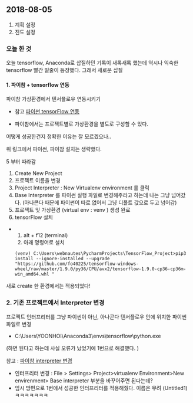 ## 2018-08-05 

1. 계획 설정
2. 진도 설정



### 오늘 한 것

오늘 tensorflow, Anaconda로 삽질하던 기록이 새록새록 했는데 역시나 익숙한 tensorflow 빨간 밑줄이 등장했다.  그래서 새로운 삽질 



#### 1. 파이참 +  tensorflow 연동

파이참 가상환경에서 텐서플로우 연동시키기

* 참고 [파이썬 tensorFlow 연동](http://webnautes.tistory.com/1173)

- 파이참에서는 프로젝트별로 가상환경을 별도로 구성할 수 있다. 



어떻게 성공한건지 정확한 이유는 잘 모르겠으나.. 

위 링크에서 파이썬, 파이참 설치는 생략했다. 

5 부터 따라감



1. Create New Project
2. 프로젝트 이름을 변경
3. Project Interpreter : New Virtualenv environment 를 클릭
4. Base Interpreter 를 파이썬 실행 파일로 변경해주라고 하는데 나는 그냥 넘어갔다. (아나콘다 때문에 파이썬이 따로 없어서 그냥 디폴트 값으로 두고 넘어감)
5. 프로젝트 및 가상환경 (virtual env : venv ) 생성 완료
6. tensorFlow 설치

- 1. alt + f12 (terminal) 
  2. 아래 명령어로 설치

  ``` 
  (venv) C:\Users\webnautes\PycharmProjects\TensorFlow_Project>pip3 install --ignore-installed --upgrade "https://github.com/fo40225/tensorflow-windows-wheel/raw/master/1.9.0/py36/CPU/avx2/tensorflow-1.9.0-cp36-cp36m-win_amd64.whl "
  ```

새로 create 한 환경에서는 적용되었다!



### 2. 기존 프로젝트에서 Interpreter 변경

프로젝트 인터프리터를 그냥 파이썬이 아닌, 아나콘다 텐서플로우 안에 위치한 파이썬 파일로 변경

- C:\Users\YOONHOI\Anaconda3\envs\tensorflow\python.exe

(하면 된다고 하는데 사실 오류가 났었기에 1번으로 해결했다. )



참고 :  [파이참 interpreter 변경](https://m.blog.naver.com/PostView.nhn?blogId=wldnswldnswl&logNo=221187453030&proxyReferer=https%3A%2F%2Fwww.google.co.kr%2F)

- 인터프리터 변경 : File > Settings> Project>virtualenv Environment>New envirenment> Base interpreter 부분을 바꾸어주면 된다는데?
- 임시 방편으로 1번에서 성공한 인터프리터를 적용해줬다. 이름은 무려 (Untitled1) ㅋㅋㅋㅋㅋㅋㅋ  
